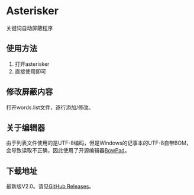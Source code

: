 # Asterisker
关键词自动屏蔽程序

## 使用方法
1. 打开asterisker
2. 直接使用即可

## 修改屏蔽内容
打开words.list文件，逐行添加/修改。

## 关于编辑器

由于列表文件使用的是UTF-8编码，但是Windows的记事本的UTF-8自带BOM，会导致读取不正确，因此使用了开源编辑器[BowPad](https://github.com/stefankueng/BowPad)。

## 下载地址
最新版V2.0。请见[GitHub Releases](https://github.com/yangshunhuai/Asterisker/releases/tag/2.0)。
